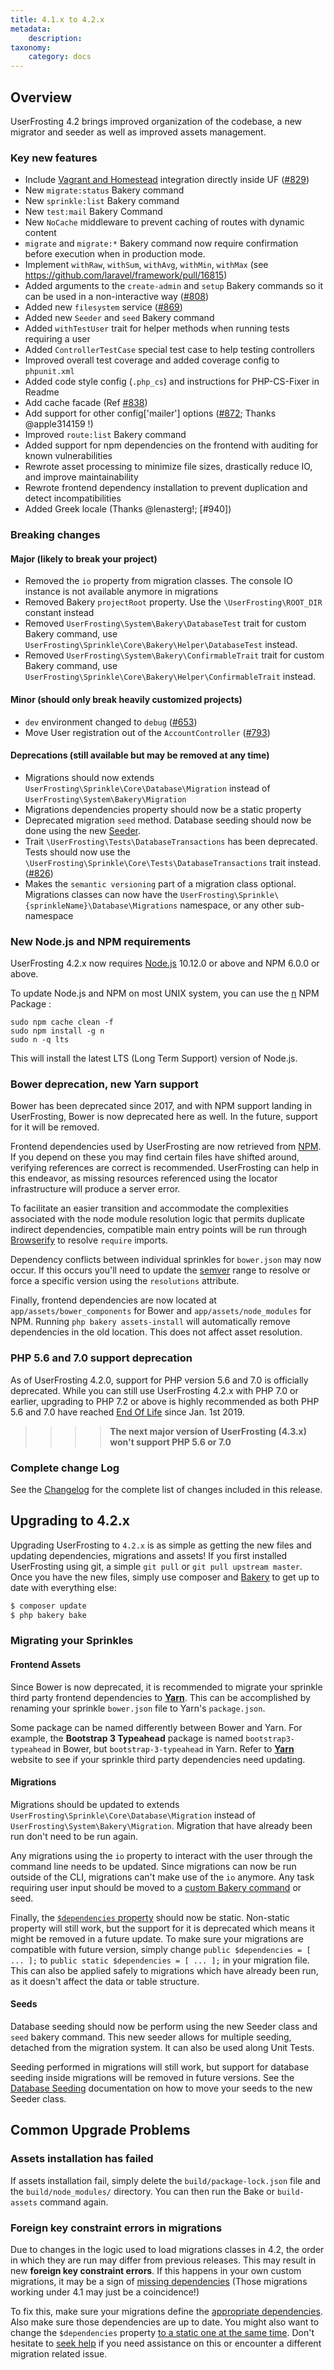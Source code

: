 ```yaml
---
title: 4.1.x to 4.2.x
metadata:
    description:
taxonomy:
    category: docs
---
```


## Overview

UserFrosting 4.2 brings improved organization of the codebase, a new migrator and seeder as well as improved assets management.

### Key new features

- Include [Vagrant and Homestead](/installation/environment/homestead) integration directly inside UF ([#829])
- New `migrate:status` Bakery command
- New `sprinkle:list` Bakery command
- New `test:mail` Bakery Command
- New `NoCache` middleware to prevent caching of routes with dynamic content
- `migrate` and `migrate:*` Bakery command now require confirmation before execution when in production mode.
- Implement `withRaw`, `withSum`, `withAvg`, `withMin`, `withMax` (see https://github.com/laravel/framework/pull/16815)
- Added arguments to the `create-admin` and `setup` Bakery commands so it can be used in a non-interactive way ([#808])
- Added new `filesystem` service ([#869])
- Added new `Seeder` and `seed` Bakery command
- Added `withTestUser` trait for helper methods when running tests requiring a user
- Added `ControllerTestCase` special test case to help testing controllers
- Improved overall test coverage and added coverage config to `phpunit.xml`
- Added code style config (`.php_cs`) and instructions for PHP-CS-Fixer in Readme
- Add cache facade (Ref [#838])
- Add support for other config['mailer'] options ([#872]; Thanks @apple314159 !)
- Improved `route:list` Bakery command
- Added support for npm dependencies on the frontend with auditing for known vulnerabilities
- Rewrote asset processing to minimize file sizes, drastically reduce IO, and improve maintainability
- Rewrote frontend dependency installation to prevent duplication and detect incompatibilities
- Added Greek locale (Thanks @lenasterg!; [#940])

### Breaking changes

#### Major (likely to break your project)
- Removed the `io` property from migration classes. The console IO instance is not available anymore in migrations
- Removed Bakery `projectRoot` property. Use the `\UserFrosting\ROOT_DIR` constant instead
- Removed `UserFrosting\System\Bakery\DatabaseTest` trait for custom Bakery command, use `UserFrosting\Sprinkle\Core\Bakery\Helper\DatabaseTest` instead.
- Removed `UserFrosting\System\Bakery\ConfirmableTrait` trait for custom Bakery command, use `UserFrosting\Sprinkle\Core\Bakery\Helper\ConfirmableTrait` instead.

#### Minor (should only break heavily customized projects)
- `dev` environment changed to `debug`  ([#653])
- Move User registration out of the `AccountController` ([#793])

#### Deprecations (still available but may be removed at any time)
- Migrations should now extends `UserFrosting\Sprinkle\Core\Database\Migration` instead of `UserFrosting\System\Bakery\Migration`
- Migrations dependencies property should now be a static property
- Deprecated migration `seed` method. Database seeding should now be done using the new [Seeder](/database/seeding).
- Trait `\UserFrosting\Tests\DatabaseTransactions` has been deprecated. Tests should now use the `\UserFrosting\Sprinkle\Core\Tests\DatabaseTransactions` trait instead. ([#826])
- Makes the `semantic versioning` part of a migration class optional. Migrations classes can now have the `UserFrosting\Sprinkle\{sprinkleName}\Database\Migrations` namespace, or any other sub-namespace

### New Node.js and NPM requirements

UserFrosting 4.2.x now requires [Node.js](https://nodejs.org/en/) 10.12.0 or above and NPM 6.0.0 or above.

To update Node.js and NPM on most UNIX system, you can use the [n](https://www.npmjs.com/package/n) NPM Package :
```
sudo npm cache clean -f
sudo npm install -g n
sudo n -q lts
```

This will install the latest LTS (Long Term Support) version of Node.js.

### Bower deprecation, new Yarn support

Bower has been deprecated since 2017, and with NPM support landing in UserFrosting, Bower is now deprecated here as well. In the future, support for it will be removed.

Frontend dependencies used by UserFrosting are now retrieved from [NPM](https://www.npmjs.com/). If you depend on these you may find certain files have shifted around, verifying references are correct is recommended. UserFrosting can help in this endeavor, as missing resources referenced using the locator infrastructure will produce a server error.

To facilitate an easier transition and accommodate the complexities associated with the node module resolution logic that permits duplicate indirect dependencies, compatible main entry points will be run through [Browserify](https://www.npmjs.com/package/browserify) to resolve `require` imports.

Dependency conflicts between individual sprinkles for `bower.json` may now occur. If this occurs you'll need to update the [semver](https://semver.org/) range to resolve or force a specific version using the `resolutions` attribute.

Finally, frontend dependencies are now located at `app/assets/bower_components` for Bower and `app/assets/node_modules` for NPM. Running `php bakery assets-install` will automatically remove dependencies in the old location. This does not affect asset resolution.

### PHP 5.6 and 7.0 support deprecation

As of UserFrosting 4.2.0, support for PHP version 5.6 and 7.0 is officially deprecated. While you can still use UserFrosting 4.2.x with PHP 7.0 or earlier, upgrading to PHP 7.2 or above is highly recommended as both PHP 5.6 and 7.0 have reached [End Of Life](http://php.net/supported-versions.php) since Jan. 1st 2019.

>>>> **The next major version of UserFrosting (4.3.x) won't support PHP 5.6 or 7.0**

### Complete change Log

See the [Changelog](https://github.com/userfrosting/UserFrosting/blob/master/CHANGELOG.md#v420) for the complete list of changes included in this release.


## Upgrading to 4.2.x

Upgrading UserFrosting to `4.2.x` is as simple as getting the new files and updating dependencies, migrations and assets! If you first installed UserFrosting using git, a simple `git pull` or `git pull upstream master`. Once you have the new files, simply use composer and [Bakery](/cli) to get up to date with everything else:

```bash
$ composer update
$ php bakery bake
```

### Migrating your Sprinkles

#### Frontend Assets

Since Bower is now deprecated, it is recommended to migrate your sprinkle third party frontend dependencies to [**Yarn**](https://yarnpkg.com/). This can be accomplished by renaming your sprinkle `bower.json` file to Yarn's `package.json`.

Some package can be named differently between Bower and Yarn. For example, the **Bootstrap 3 Typeahead** package is named `bootstrap3-typeahead` in Bower, but `bootstrap-3-typeahead` in Yarn. Refer to [**Yarn**](https://yarnpkg.com/) website to see if your sprinkle third party dependencies need updating.

#### Migrations

Migrations should be updated to extends `UserFrosting\Sprinkle\Core\Database\Migration` instead of `UserFrosting\System\Bakery\Migration`. Migration that have already been run don't need to be run again.

Any migrations using the `io` property to interact with the user through the command line needs to be updated. Since migrations can now be run outside of the CLI, migrations can't make use of the `io` anymore. Any task requiring user input should be moved to a [custom Bakery command](/cli/custom-commands) or seed.

Finally, the [`$dependencies` property](/database/migrations#dependencies) should now be static. Non-static property will still work, but the support for it is deprecated which means it might be removed in a future update. To make sure your migrations are compatible with future version, simply change `public $dependencies = [ ... ];` to `public static $dependencies = [ ... ];` in your migration file. This can also be applied safely to migrations which have already been run, as it doesn't affect the data or table structure.

#### Seeds

Database seeding should now be perform using the new Seeder class and `seed` bakery command. This new seeder allows for multiple seeding, detached from the migration system. It can also be used along Unit Tests.

Seeding performed in migrations will still work, but support for database seeding inside migrations will be removed in future versions. See the [Database Seeding](/database/seeding) documentation on how to move your seeds to the new Seeder class.


## Common Upgrade Problems

### Assets installation has failed

If assets installation fail, simply delete the `build/package-lock.json` file and the `build/node_modules/` directory. You can then run the Bake or `build-assets` command again.

### Foreign key constraint errors in migrations

Due to changes in the logic used to load migrations classes in 4.2, the order in which they are run may differ from previous releases. This may result in new **foreign key constraint errors**. If this happens in your own custom migrations, it may be a sign of [missing dependencies](/database/migrations#dependencies) (Those migrations working under 4.1 may just be a coincidence!)

To fix this, make sure your migrations define the [appropriate dependencies](/database/migrations#dependencies). Also make sure those dependencies are up to date. You might also want to change the `$dependencies` property [to a static one at the same time](/upgrading/41-to-42#migrations). Don't hesitate to [seek help](/troubleshooting/getting-help) if you need assistance on this or encounter a different migration related issue.


[#653]: https://github.com/userfrosting/UserFrosting/issues/653
[#793]: https://github.com/userfrosting/UserFrosting/issues/793
[#808]: https://github.com/userfrosting/UserFrosting/issues/808
[#826]: https://github.com/userfrosting/UserFrosting/issues/826
[#829]: https://github.com/userfrosting/UserFrosting/issues/829
[#838]: https://github.com/userfrosting/UserFrosting/issues/838
[#869]: https://github.com/userfrosting/UserFrosting/issues/869
[#872]: https://github.com/userfrosting/UserFrosting/issues/872
